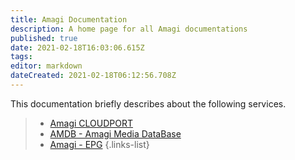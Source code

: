 ```yaml
---
title: Amagi Documentation
description: A home page for all Amagi documentations
published: true
date: 2021-02-18T16:03:06.615Z
tags: 
editor: markdown
dateCreated: 2021-02-18T06:12:56.708Z
---
```


This documentation briefly describes about the following services.

> - [Amagi CLOUDPORT](/cloudport)
> - [AMDB - Amagi Media DataBase](/amdb) 
> - [Amagi - EPG](/epg)
{.links-list}